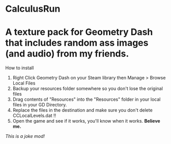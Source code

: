 # CalculusRun
# A texture pack for Geometry Dash that includes random ass images (and audio) from my friends.

How to install
1. Right Click Geometry Dash on your Steam library then Manage > Browse Local Files
2. Backup your resources folder somewhere so you don't lose the original files
3. Drag contents of "Resources" into the "Resources" folder in your local files in your GD Directory.
4. Replace the files in the destination and make sure you don't delete CCLocalLevels.dat !!
5. Open the game and see if it works, you'll know when it works. **Believe me.**

*This is a joke mod!*

